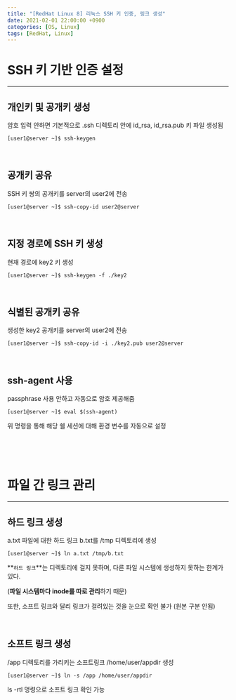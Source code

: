 ```yaml
---
title: "[RedHat Linux 8] 리눅스 SSH 키 인증, 링크 생성"
date: 2021-02-01 22:00:00 +0900
categories: [OS, Linux]
tags: [RedHat, Linux]
---
```



# **SSH 키 기반 인증 설정**

---



## **개인키 및 공개키 생성**

암호 입력 안하면 기본적으로 .ssh 디렉토리 안에 id_rsa, id_rsa.pub 키 파일 생성됨

```
[user1@server ~]$ ssh-keygen
```

<br/>

## **공개키 공유**

SSH 키 쌍의 공개키를 server의 user2에 전송

```
[user1@server ~]$ ssh-copy-id user2@server
```

<br/>

## **지정 경로에 SSH 키 생성**

현재 경로에 key2 키 생성

```
[user1@server ~]$ ssh-keygen -f ./key2
```

<br/>

## **식별된 공개키 공유**

생성한 key2 공개키를 server의 user2에 전송

```
[user1@server ~]$ ssh-copy-id -i ./key2.pub user2@server
```

<br/>

## **ssh-agent 사용**

passphrase 사용 안하고 자동으로 암호 제공해줌

```
[user1@server ~]$ eval $(ssh-agent)
```

위 명령을 통해 해당 쉘 세션에 대해 환경 변수를 자동으로 설정

<br/>

<br/>

<br/>

# **파일 간 링크 관리**

---



## **하드 링크 생성**

a.txt 파일에 대한 하드 링크 b.txt를 /tmp 디렉토리에 생성

```
[user1@server ~]$ ln a.txt /tmp/b.txt
```

**`하드 링크`**는 디렉토리에 걸지 못하며, 다른 파일 시스템에 생성하지 못하는 한계가 있다.

(**파일 시스템마다 inode를 따로 관리**하기 때문)

또한, 소프트 링크와 달리 링크가 걸려있는 것을 눈으로 확인 불가 (원본 구분 안됨)



<br/>

## **소프트 링크 생성**

/app 디렉토리를 가리키는 소프트링크 /home/user/appdir 생성

```
[user1@server ~]$ ln -s /app /home/user/appdir
```

ls -rtl 명령으로 소프트 링크 확인 가능

<br/>

<br/>